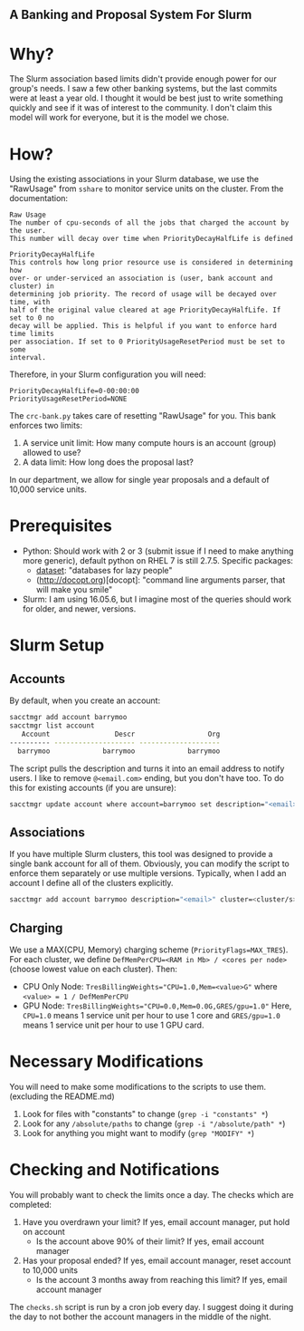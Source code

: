A Banking and Proposal System For Slurm
---

# Why?

The Slurm association based limits didn't provide enough power for our group's
needs.  I saw a few other banking systems, but the last commits were at least a
year old. I thought it would be best just to write something quickly and see if
it was of interest to the community. I don't claim this model will work for
everyone, but it is the model we chose.

# How?

Using the existing associations in your Slurm database, we use the "RawUsage"
from `sshare` to monitor service units on the cluster. From the documentation:

``` text
Raw Usage
The number of cpu-seconds of all the jobs that charged the account by the user.
This number will decay over time when PriorityDecayHalfLife is defined

PriorityDecayHalfLife
This controls how long prior resource use is considered in determining how
over- or under-serviced an association is (user, bank account and cluster) in
determining job priority. The record of usage will be decayed over time, with
half of the original value cleared at age PriorityDecayHalfLife. If set to 0 no
decay will be applied. This is helpful if you want to enforce hard time limits
per association. If set to 0 PriorityUsageResetPeriod must be set to some
interval.
```

Therefore, in your Slurm configuration you will need:

``` text
PriorityDecayHalfLife=0-00:00:00
PriorityUsageResetPeriod=NONE
```

The `crc-bank.py` takes care of resetting "RawUsage" for you. This bank enforces
two limits:

1. A service unit limit: How many compute hours is an account (group) allowed
   to use?
2. A data limit: How long does the proposal last?

In our department, we allow for single year proposals and a default of 10,000 
service units.

# Prerequisites

- Python: Should work with 2 or 3 (submit issue if I need to make anything more
  generic), default python on RHEL 7 is still 2.7.5.  Specific packages:
    - [dataset](https://dataset.readthedocs.io/en/latest/): "databases for lazy
      people"
    - (http://docopt.org)[docopt]: "command line arguments parser, that will
      make you smile"
- Slurm: I am using 16.05.6, but I imagine most of the queries should work for
  older, and newer, versions.

# Slurm Setup

## Accounts

By default, when you create an account:

``` bash
sacctmgr add account barrymoo
sacctmgr list account
   Account                Descr                  Org 
---------- -------------------- -------------------- 
  barrymoo             barrymoo             barrymoo
```

The script pulls the description and turns it into an email address to notify
users. I like to remove `@<email.com>` ending, but you don't have too. To do
this for existing accounts (if you are unsure):

``` bash
sacctmgr update account where account=barrymoo set description="<email>"
```

## Associations

If you have multiple Slurm clusters, this tool was designed to provide a single
bank account for all of them. Obviously, you can modify the script to enforce
them separately or use multiple versions. Typically, when I add an account I
define all of the clusters explicitly.

``` bash
sacctmgr add account barrymoo description="<email>" cluster=<cluster/s>
```

## Charging

We use a MAX(CPU, Memory) charging scheme (`PriorityFlags=MAX_TRES`). For each
cluster, we define `DefMemPerCPU=<RAM in Mb> / <cores per node>` (choose lowest
value on each cluster). Then:
- CPU Only Node: `TresBillingWeights="CPU=1.0,Mem=<value>G"` where `<value> = 1
  / DefMemPerCPU`
- GPU Node: `TresBillingWeights="CPU=0.0,Mem=0.0G,GRES/gpu=1.0"`
Here, `CPU=1.0` means 1 service unit per hour to use 1 core and `GRES/gpu=1.0`
means 1 service unit per hour to use 1 GPU card.


# Necessary Modifications

You will need to make some modifications to the scripts to use them. (excluding
the README.md)

1. Look for files with "constants" to change (`grep -i "constants" *`)
2. Look for any `/absolute/paths` to change (`grep -i "/absolute/path" *`)
3. Look for anything you might want to modify (`grep "MODIFY" *`)

# Checking and Notifications

You will probably want to check the limits once a day. The checks which are completed:

1. Have you overdrawn your limit? If yes, email account manager, put hold on
   account
    - Is the account above 90% of their limit? If yes, email account manager
2. Has your proposal ended? If yes, email account manager, reset account to
   10,000 units 
    - Is the account 3 months away from reaching this limit? If yes, email
      account manager

The `checks.sh` script is run by a cron job every day. I suggest doing it 
during the day to not bother the account managers in the middle of the night.
